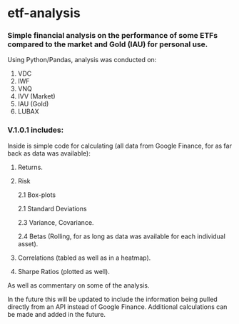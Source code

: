 # **etf-analysis**

### Simple financial analysis on the performance of some ETFs compared to the market and Gold (IAU) for personal use. 


Using Python/Pandas, analysis was conducted on:
 1. VDC
 2. IWF
 3. VNQ
 4. IVV (Market)
 5. IAU (Gold)
 6. LUBAX
 
### V.1.0.1 includes:
Inside is simple code for calculating (all data from Google Finance, for as far back as data was available): 
 1. Returns.
 2. Risk
     
    2.1 Box-plots
    
    2.1 Standard Deviations
    
    2.3 Variance, Covariance.
    
    2.4 Betas (Rolling, for as long as data was available for each individual asset).
 3. Correlations (tabled as well as in a heatmap).
 4. Sharpe Ratios (plotted as well).
 
 As well as commentary on some of the analysis.
 
 In the future this will be updated to include the information being pulled directly from an API instead of Google Finance. Additional calculations can be made and added in the future.
